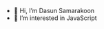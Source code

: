 - 👋 Hi, I’m Dasun Samarakoon
- 👀 I’m interested in JavaScript

<!---
dassa957/dassa957 is a ✨ special ✨ repository because its `README.md` (this file) appears on your GitHub profile.
You can click the Preview link to take a look at your changes.
--->
